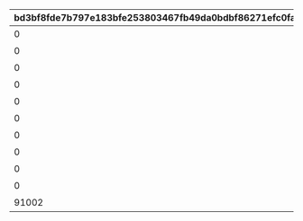 |bd3bf8fde7b797e183bfe253803467fb49da0bdbf86271efc0fae72cb59361be|f0265a314ac4b0aea992018f127769717caa538ce36f874f34b5c53577e6c4bf|9bf93e7828f16ed0d907fede970501c79fea0edd62e199304a754831615a1103|61daf009b241e4840e0dc1b51fefe5845b8d3d48c9fb9bb3ab89e9387259aef5|ff2b46f91f0e2de7c010d52a390a62519631e9bf901d9ad141f3dc2b1786055a|0beb312b377f898a9ca6434164b269addb98060d96dfe628d2e560bf76958c2a|ffcb31d44a3cf1063c3599d2f8a86870fffe61a3b7a0bfca638620880c931741|b7659f45cd1b42d9793e65825214a3c4f59372471802ca235dc4fe7e4d635d17|7695058dba8d556bc2c1365ef62b18bfac39385d00ea9052adf56044b118d91d|8f95b1016bb95a9695ce5693be31e4cc3031f0cad7a22b1179a63ecacb99f0b1|fb257bc18c06915fb947b2b8f66e056f583c697488f36d57d56608ae895c98e8|509de97aa77e743e991f5cde715133dd11f8834b4d5c664061c9b0adb9ee19e0|c9bb85b760545991f1e26773b948b626d7b18c7fdacb90da049d2778faff8bd4|c5598c154a3bea927fac82ea1889e90f9814c2af51de0f5cf2cee983d3896afd|fb53d732141b0e92ae678edbc0762af41e60d42e52de1e48507b3d25b8f27b48|cdbe0cf0916768f4d0fe91503132b191d31aedc424ecf5b7d4681337e26c9ad4|
| --- | --- | --- | --- | --- | --- | --- | --- | --- | --- | --- | --- | --- | --- | --- | --- |
|0|0|20000|0|0|0|プリンを15種類食べよう|0|1|12|0|15|0|1|0|94002|
|0|0|30000|0|0|0|プリンを30種類食べよう|0|2|12|0|30|0|1|0|94002|
|0|0|50|0|0|0|プリンを40種類食べよう|0|3|8|0|40|0|1|0|91002|
|0|0|50000|0|0|0|プリンを50種類食べよう|0|4|12|0|50|0|1|0|94002|
|0|0|50|0|0|0|プリンを55種類食べよう|0|5|8|0|55|0|1|0|91002|
|0|0|100000|0|0|0|プリンを60種類食べよう|0|6|12|0|60|0|1|0|94002|
|0|91002|1|0|0|0|プリンを全66種類食べよう|100|7|15|0|66|8|1|0|11001164|
|0|0|50000|0|0|0|プリンノートを25％コンプリートしよう|0|8|12|0|25|0|2|0|94002|
|0|0|50|0|0|0|プリンノートを50％コンプリートしよう|0|9|8|0|50|0|2|0|91002|
|0|0|100000|0|0|0|プリンノートを75％コンプリートしよう|0|10|12|0|75|0|2|0|94002|
|91002|11001165|1|0|100|0|プリンノートを100％コンプリートしよう|1|11|16|8|100|15|2|0|9000100|